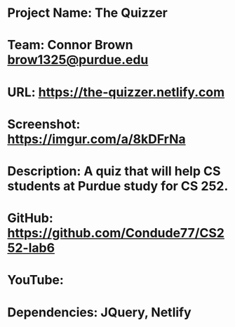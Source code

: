 # Project Name: The Quizzer
# Team: Connor Brown brow1325@purdue.edu
# URL: https://the-quizzer.netlify.com
# Screenshot: https://imgur.com/a/8kDFrNa
# Description: A quiz that will help CS students at Purdue study for CS 252.
# GitHub: https://github.com/Condude77/CS252-lab6
# YouTube: 
# Dependencies: JQuery, Netlify
